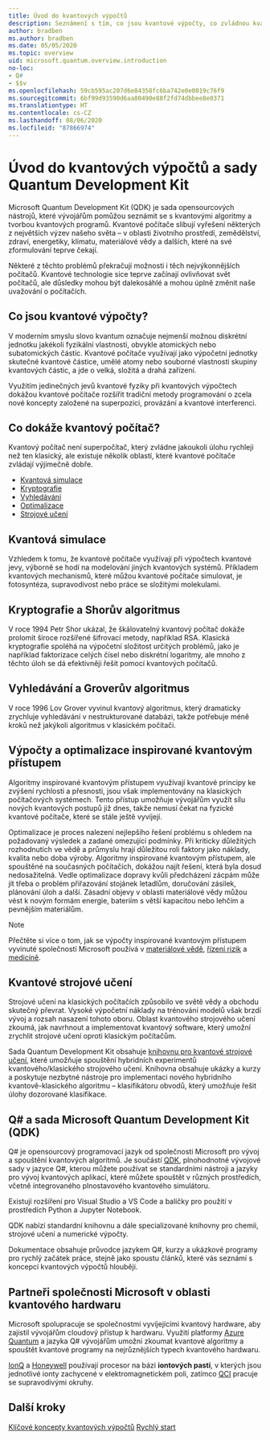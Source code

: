 ```yaml
---
title: Úvod do kvantových výpočtů
description: Seznámení s tím, co jsou kvantové výpočty, co zvládnou kvantové počítače a jak se naučit provádět kvantové výpočty
author: bradben
ms.author: bradben
ms.date: 05/05/2020
ms.topic: overview
uid: microsoft.quantum.overview.introduction
no-loc:
- Q#
- $$v
ms.openlocfilehash: 59cb595ac207d6e84358fc6ba742e0e0019c76f9
ms.sourcegitcommit: 6bf99d93590d6aa80490e88f2fd74dbbee8e0371
ms.translationtype: HT
ms.contentlocale: cs-CZ
ms.lasthandoff: 08/06/2020
ms.locfileid: "87866974"
---
```

# <a name="introduction-to-quantum-computing-and-the-quantum-development-kit"></a>Úvod do kvantových výpočtů a sady Quantum Development Kit

Microsoft Quantum Development Kit (QDK) je sada opensourcových nástrojů, které vývojářům pomůžou seznámit se s kvantovými algoritmy a tvorbou kvantových programů. Kvantové počítače slibují vyřešení některých z největších výzev našeho světa – v oblasti životního prostředí, zemědělství, zdraví, energetiky, klimatu, materiálové vědy a dalších, které na své zformulování teprve čekají.  

Některé z těchto problémů překračují možnosti i těch nejvýkonnějších počítačů. Kvantové technologie sice teprve začínají ovlivňovat svět počítačů, ale důsledky mohou být dalekosáhlé a mohou úplně změnit naše uvažování o počítačích.

## <a name="what-is-quantum-computing"></a>Co jsou kvantové výpočty?

V moderním smyslu slovo kvantum označuje nejmenší možnou diskrétní jednotku jakékoli fyzikální vlastnosti, obvykle atomických nebo subatomických částic. Kvantové počítače využívají jako výpočetní jednotky skutečné kvantové částice, umělé atomy nebo souborné vlastnosti skupiny kvantových částic, a jde o velká, složitá a drahá zařízení.

Využitím jedinečných jevů kvantové fyziky při kvantových výpočtech dokážou kvantové počítače rozšířit tradiční metody programování o zcela nové koncepty založené na superpozici, provázání a kvantové interferenci.

## <a name="what-can-a-quantum-computer-do"></a>Co dokáže kvantový počítač?

Kvantový počítač není superpočítač, který zvládne jakoukoli úlohu rychleji než ten klasický, ale existuje několik oblastí, které kvantové počítače zvládají výjimečně dobře.

- [Kvantová simulace](xref:microsoft.quantum.overview.introduction#quantum-simulation)
- [Kryptografie](xref:microsoft.quantum.overview.introduction#cryptography-and-shors-algorithm)
- [Vyhledávání](xref:microsoft.quantum.overview.introduction#search-and-grovers-algorithm)
- [Optimalizace](xref:microsoft.quantum.overview.introduction#quantum-inspired-computing-and-optimization)
- [Strojové učení](xref:microsoft.quantum.overview.introduction#quantum-machine-learning)

## <a name="quantum-simulation"></a>Kvantová simulace

Vzhledem k tomu, že kvantové počítače využívají při výpočtech kvantové jevy, výborně se hodí na modelování jiných kvantových systémů. Příkladem kvantových mechanismů, které můžou kvantové počítače simulovat, je fotosyntéza, supravodivost nebo práce se složitými molekulami.

## <a name="cryptography-and-shors-algorithm"></a>Kryptografie a Shorův algoritmus

V roce 1994 Petr Shor ukázal, že škálovatelný kvantový počítač dokáže prolomit široce rozšířené šifrovací metody, například RSA. Klasická kryptografie spoléhá na výpočetní složitost určitých problémů, jako je například faktorizace celých čísel nebo diskrétní logaritmy, ale mnoho z těchto úloh se dá efektivněji řešit pomocí kvantových počítačů.

## <a name="search-and-grovers-algorithm"></a>Vyhledávání a Groverův algoritmus

V roce 1996 Lov Grover vyvinul kvantový algoritmus, který dramaticky zrychluje vyhledávání v nestrukturované databázi, takže potřebuje méně kroků než jakýkoli algoritmus v klasickém počítači.

## <a name="quantum-inspired-computing-and-optimization"></a>Výpočty a optimalizace inspirované kvantovým přístupem

Algoritmy inspirované kvantovým přístupem využívají kvantové principy ke zvýšení rychlosti a přesnosti, jsou však implementovány na klasických počítačových systémech. Tento přístup umožňuje vývojářům využít sílu nových kvantových postupů již dnes, takže nemusí čekat na fyzické kvantové počítače, které se stále ještě vyvíjejí.

Optimalizace je proces nalezení nejlepšího řešení problému s ohledem na požadovaný výsledek a zadané omezující podmínky. Při kriticky důležitých rozhodnutích ve vědě a průmyslu hrají důležitou roli faktory jako náklady, kvalita nebo doba výroby. Algoritmy inspirované kvantovým přístupem, ale spouštěné na současných počítačích, dokážou najít řešení, která byla dosud nedosažitelná. Vedle optimalizace dopravy kvůli předcházení zácpám může jít třeba o problém přiřazování stojánek letadlům, doručování zásilek, plánování úloh a další. Zásadní objevy v oblasti materiálové vědy můžou vést k novým formám energie, bateriím s větší kapacitou nebo lehčím a pevnějším materiálům.

> [!NOTE]
> Přečtěte si více o tom, jak se výpočty inspirované kvantovým přístupem vyvinuté společností Microsoft používá v [materiálové vědě](https://cloudblogs.microsoft.com/quantum/2020/01/21/oti-lumionics-accelerating-materials-design-microsoft-azure-quantum/), [řízení rizik](https://cloudblogs.microsoft.com/quantum/2019/05/22/microsoft-quantum-collaborates-with-willis-towers-watson-to-transform-risk-management-solutions/) a [medicíně](https://blogs.microsoft.com/blog/2018/05/18/microsoft-quantum-helps-case-western-reserve-university-advance-mri-research/).

## <a name="quantum-machine-learning"></a>Kvantové strojové učení

Strojové učení na klasických počítačích způsobilo ve světě vědy a obchodu skutečný převrat. Vysoké výpočetní náklady na trénování modelů však brzdí vývoj a rozsah nasazení tohoto oboru. Oblast kvantového strojového učení zkoumá, jak navrhnout a implementovat kvantový software, který umožní zrychlit strojové učení oproti klasickým počítačům.

Sada Quantum Development Kit obsahuje [knihovnu pro kvantové strojové učení](xref:microsoft.quantum.machine-learning.concepts.intro), které umožňuje spouštění hybridních experimentů kvantového/klasického strojového učení. Knihovna obsahuje ukázky a kurzy a poskytuje nezbytné nástroje pro implementaci nového hybridního kvantově-klasického algoritmu – klasifikátoru obvodů, který umožňuje řešit úlohy dozorované klasifikace.

## <a name="no-locq-and-the-microsoft-quantum-development-kit-qdk"></a>Q# a sada Microsoft Quantum Development Kit (QDK)

Q# je opensourcový programovací jazyk od společnosti Microsoft pro vývoj a spouštění kvantových algoritmů. Je součástí [QDK](https://docs.microsoft.com/quantum/), plnohodnotné vývojové sady v jazyce Q#, kterou můžete používat se standardními nástroji a jazyky pro vývoj kvantových aplikací, které můžete spouštět v různých prostředích, včetně integrovaného plnostavového kvantového simulátoru.

Existují rozšíření pro Visual Studio a VS Code a balíčky pro použití v prostředích Python a Jupyter Notebook.

QDK nabízí standardní knihovnu a dále specializované knihovny pro chemii, strojové učení a numerické výpočty.

Dokumentace obsahuje průvodce jazykem Q#, kurzy a ukázkové programy pro rychlý začátek práce, stejně jako spoustu článků, které vás seznámí s koncepcí kvantových výpočtů hlouběji.  

## <a name="microsoft-quantum-hardware-partners"></a>Partneři společnosti Microsoft v oblasti kvantového hardwaru

Microsoft spolupracuje se společnostmi vyvíjejícími kvantový hardware, aby zajistil vývojářům cloudový přístup k hardwaru. Využití platformy [Azure Quantum](https://azure.microsoft.com/services/quantum/) a jazyka Q# vývojářům umožní zkoumat kvantové algoritmy a spouštět kvantové programy na nejrůznějších typech kvantového hardwaru.

[IonQ](https://ionq.com/news/november-4-2019-microsoft-partnership) a [Honeywell](https://www.honeywell.com/en-us/newsroom/news/2019/11/the-future-of-quantum-computing) používají procesor na bázi **iontových pastí**, v kterých jsou jednotlivé ionty zachycené v elektromagnetickém poli, zatímco [QCI](https://quantumcircuits.com/news-and-publications/quantum-circuits-partners-with-microsoft-on-azure-quantum) pracuje se supravodivými okruhy.

## <a name="next-steps"></a>Další kroky

[Klíčové koncepty kvantových výpočtů](xref:microsoft.quantum.overview.understanding)
[Rychlý start](xref:microsoft.quantum.welcome)